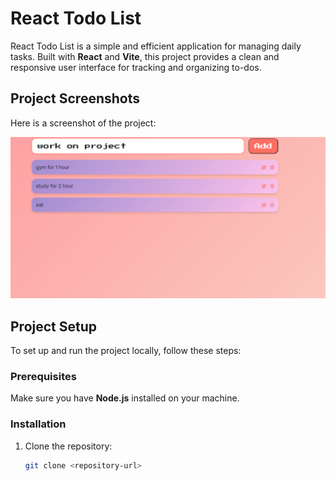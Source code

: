 # React Todo List

React Todo List is a simple and efficient application for managing daily tasks. Built with **React** and **Vite**, this project provides a clean and responsive user interface for tracking and organizing to-dos.

## Project Screenshots

Here is a screenshot of the project:

![Todo List Screenshot](demo/image.png)

## Project Setup

To set up and run the project locally, follow these steps:

### Prerequisites

Make sure you have **Node.js** installed on your machine.

### Installation

1. Clone the repository:
   ```bash
   git clone <repository-url>
